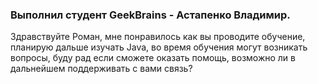<h3>Выполнил студент GeekBrains - Астапенко Владимир.</h3>
Здравствуйте Роман, мне понравилось как вы проводите обучение,
планирую дальше изучать Java, во время обучения могут возникать вопросы, 
буду рад если сможете оказать помощь, возможно ли в дальнейшем поддерживать с вами связь?
